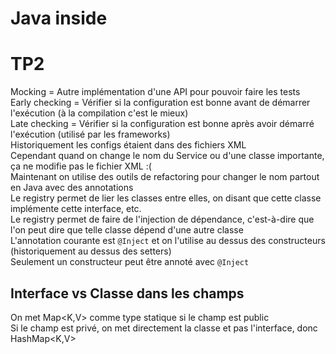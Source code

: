 # Java inside
# TP2

Mocking = Autre implémentation d'une API pour pouvoir faire les tests  
Early checking = Vérifier si la configuration est bonne avant de démarrer l'exécution (à la compilation c'est le mieux)  
Late checking = Vérifier si la configuration est bonne après avoir démarré l'exécution (utilisé par les frameworks)  
Historiquement les configs étaient dans des fichiers XML  
Cependant quand on change le nom du Service ou d'une classe importante, ça ne modifie pas le fichier XML :(  
Maintenant on utilise des outils de refactoring pour changer le nom partout en Java avec des annotations  
Le registry permet de lier les classes entre elles, on disant que cette classe implémente cette interface, etc.  
Le registry permet de faire de l'injection de dépendance, c'est-à-dire que l'on peut dire que telle classe dépend d'une autre classe  
L'annotation courante est `@Inject` et on l'utilise au dessus des constructeurs (historiquement au dessus des setters)  
Seulement un constructeur peut être annoté avec `@Inject`  

## Interface vs Classe dans les champs

On met Map<K,V> comme type statique si le champ est public  
Si le champ est privé, on met directement la classe et pas l'interface, donc HashMap<K,V>  


